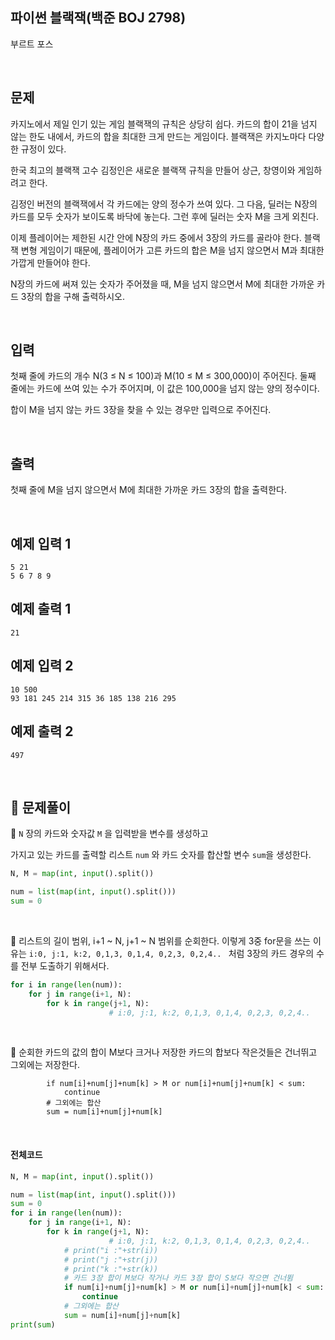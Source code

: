 ## 파이썬 블랙잭(백준 BOJ 2798)

부르트 포스

<br>

## 문제

카지노에서 제일 인기 있는 게임 블랙잭의 규칙은 상당히 쉽다. 카드의 합이 21을 넘지 않는 한도 내에서, 카드의 합을 최대한 크게 만드는 게임이다. 블랙잭은 카지노마다 다양한 규정이 있다.

한국 최고의 블랙잭 고수 김정인은 새로운 블랙잭 규칙을 만들어 상근, 창영이와 게임하려고 한다.

김정인 버전의 블랙잭에서 각 카드에는 양의 정수가 쓰여 있다. 그 다음, 딜러는 N장의 카드를 모두 숫자가 보이도록 바닥에 놓는다. 그런 후에 딜러는 숫자 M을 크게 외친다.

이제 플레이어는 제한된 시간 안에 N장의 카드 중에서 3장의 카드를 골라야 한다. 블랙잭 변형 게임이기 때문에, 플레이어가 고른 카드의 합은 M을 넘지 않으면서 M과 최대한 가깝게 만들어야 한다.

N장의 카드에 써져 있는 숫자가 주어졌을 때, M을 넘지 않으면서 M에 최대한 가까운 카드 3장의 합을 구해 출력하시오.

<br>

## 입력

첫째 줄에 카드의 개수 N(3 ≤ N ≤ 100)과 M(10 ≤ M ≤ 300,000)이 주어진다. 둘째 줄에는 카드에 쓰여 있는 수가 주어지며, 이 값은 100,000을 넘지 않는 양의 정수이다.

합이 M을 넘지 않는 카드 3장을 찾을 수 있는 경우만 입력으로 주어진다.

<br>

## 출력

첫째 줄에 M을 넘지 않으면서 M에 최대한 가까운 카드 3장의 합을 출력한다.

<br>

## 예제 입력 1

```
5 21
5 6 7 8 9
```

## 예제 출력 1

```
21
```

## 예제 입력 2

```
10 500
93 181 245 214 315 36 185 138 216 295
```

## 예제 출력 2

```
497
```

<br>

## 📝 문제풀이

📌 `N` 장의 카드와 숫자값 `M` 을 입력받을 변수를 생성하고

가지고 있는 카드를 출력할 리스트 `num` 와 카드 숫자를 합산할 변수 `sum`을 생성한다. 

``` python
N, M = map(int, input().split())

num = list(map(int, input().split()))
sum = 0
```

<br>

📌 리스트의 길이 범위, i+1 ~ N, j+1 ~ N 범위를 순회한다. 이렇게 3중 for문을 쓰는 이유는 `i:0, j:1, k:2, 0,1,3, 0,1,4, 0,2,3, 0,2,4.. ` 처럼 3장의 카드 경우의 수를 전부 도출하기 위해서다.

``` python
for i in range(len(num)):
    for j in range(i+1, N):
        for k in range(j+1, N):
                      # i:0, j:1, k:2, 0,1,3, 0,1,4, 0,2,3, 0,2,4..
```

<br>

📌 순회한 카드의 값의 합이 M보다 크거나 저장한 카드의 합보다 작은것들은 건너뛰고 그외에는 저장한다. 

            if num[i]+num[j]+num[k] > M or num[i]+num[j]+num[k] < sum:
                continue
            # 그외에는 합산
            sum = num[i]+num[j]+num[k]
<br>

#### 전체코드

``` python
N, M = map(int, input().split())

num = list(map(int, input().split()))
sum = 0
for i in range(len(num)):
    for j in range(i+1, N):
        for k in range(j+1, N):
                      # i:0, j:1, k:2, 0,1,3, 0,1,4, 0,2,3, 0,2,4..
            # print("i :"+str(i))
            # print("j :"+str(j))
            # print("k :"+str(k))   
            # 카드 3장 합이 M보다 작거나 카드 3장 합이 S보다 작으면 건너뜀          
            if num[i]+num[j]+num[k] > M or num[i]+num[j]+num[k] < sum:
                continue
            # 그외에는 합산
            sum = num[i]+num[j]+num[k]
print(sum)

```

